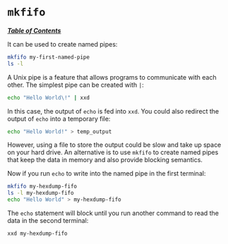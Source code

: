 # `mkfifo`

[***Table of Contents***](/README.md)

It can be used to create named pipes:

```bash
mkfifo my-first-named-pipe
ls -l
```

A Unix pipe is a feature that allows programs to communicate with each other.
The simplest pipe can be created with `|`:

```bash
echo "Hello World\!" | xxd
```

In this case, the output of `echo` is fed into `xxd`. You could also redirect
the output of `echo` into a temporary file:

```bash
echo "Hello World!" > temp_output
```

However, using a file to store the output could be slow and take up space on
your hard drive. An alternative is to use `mkfifo` to create named pipes that
keep the data in memory and also provide blocking semantics.

Now if you run `echo` to write into the named pipe in the first terminal:

```bash
mkfifo my-hexdump-fifo
ls -l my-hexdump-fifo
echo "Hello World" > my-hexdump-fifo
```

The `echo` statement will block until you run another command to read the data
in the second terminal:

```bash
xxd my-hexdump-fifo
```
